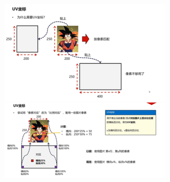 ![输入图片说明](/imgs/2024-10-24/CDuwYkZkCMvz4JfM.png)
![输入图片说明](/imgs/2024-10-24/4heeFb5A7p8YZCY8.png)
<!--stackedit_data:
eyJoaXN0b3J5IjpbLTIxNDQ3Mzc2NDddfQ==
-->